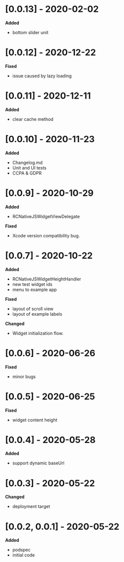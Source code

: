 # [0.0.13] - 2020-02-02

**Added**
- bottom slider unit

# [0.0.12] - 2020-12-22

**Fixed**
- issue caused by lazy loading


# [0.0.11] - 2020-12-11

**Added**
- clear cache method


# [0.0.10] - 2020-11-23

**Added**
- Changelog.md
- Unit and UI tests
- CCPA & GDPR


# [0.0.9] - 2020-10-29

**Added**
- RCNativeJSWidgetViewDelegate

**Fixed**
- Xcode version compatibility bug.


# [0.0.7] - 2020-10-22

**Added**
- RCNativeJSWidgetHeightHandler
- new test widget ids
- menu to example app

**Fixed**
- layout of scroll view
- layout of example labels

**Changed**
- Widget initialization flow.


# [0.0.6] - 2020-06-26

**Fixed**
- minor bugs


# [0.0.5] - 2020-06-25

**Fixed**
- widget content height


# [0.0.4] - 2020-05-28

**Added**
- support dynamic baseUrl


# [0.0.3] - 2020-05-22

**Changed**
- deployment target


# [0.0.2, 0.0.1] - 2020-05-22

**Added**
- podspec
- initial code





